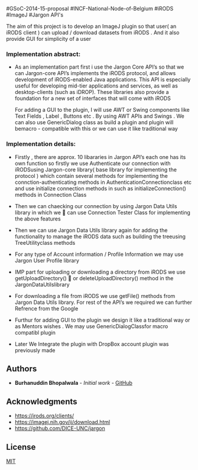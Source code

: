 #GSoC-2014-15-proposal #INCF-National-Node-of-Belgium #iRODS #ImageJ #Jargon API's 

The aim of this project is to develop an ImageJ plugin so that user( an iRODS client ) can upload / download datasets from iRODS . And it also provide GUI for simplicity of a user

### Implementation abstract:

-   As an implementation part first i use the Jargon Core API’s so that we can
    Jargon-core API’s implements the iRODS protocol, and allows development of
    iRODS-enabled Java applications. This API is especially useful for developing
    mid-tier applications and services, as well as desktop-clients (such as iDROP).
    These libraries also provide a foundation for a new set of interfaces that will 
    come with iRODS
    
    For adding a GUI to the plugin, I will use AWT or Swing components like Text
    Fields , Label , Buttons etc . By using AWT APIs and Swings . We can also use
    GenericDialog class as build a plugin and plugin will bemacro - compatible
    with this or we can use it like traditional way

### Implementation details:

-   Firstly , there are approx. 10 libararies in Jargon API’s each one has its own
    function so firstly we use Authenticate our connection with iRODSusing
    Jargon-core library( base library for implementing the protocol ) which
    contain several methods for implementing the connction-authenticating
    methods in AuthenticationConnectionclass etc and use initialize
    connection methods in such as initializeConnection() methods in
    Connection Class

-   Then we can chaecking our connection by using Jargon Data Utils
    library in which we  can use Connection Tester Class for implementing
    the above features
    
-   Then we can use Jargon Data Utils library again for adding the functionality 
    to manage the iRODS data such as building the treeusing TreeUtilityclass methods
    
-   For any type of Account information / Profile Information we may use
    Jargon User Profile library

-   IMP part for uploading or downloading a directory from iRODS we use
    getUploadDirectory()  or deleteUploadDirectory() method in the
    JargonDataUtilslibrary
    
 -  For downloading a file from iRODS we use getFile() methods from
    Jargon Data Utils library. For rest of the API’s we required we can 
    further Refrence from the Google

-   Furthur for adding GUI to the plugin we design it like a traditional way or as
    Mentors wishes . We may use GenericDialogClassfor macro compatibl plugin

-   Later We Integrate the plugin with DropBox account plugin was previously made 

## Authors

-   **Burhanuddin Bhopalwala** - _Initial work_ - [GitHub](https://github.com/burhanuddinbhopalwala)

## Acknowledgments

-   https://irods.org/clients/
-   https://imagej.nih.gov/ij/download.html
-   https://github.com/DICE-UNC/jargon

## License

[MIT](https://choosealicense.com/licenses/mit/)
